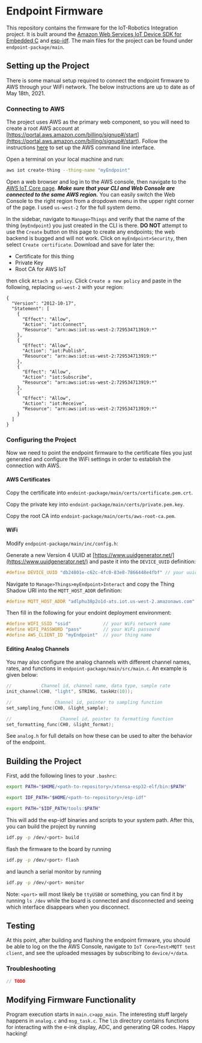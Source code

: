 
# Endpoint Firmware

This repository contains the firmware for the IoT-Robotics Integration project. It is built around the [Amazon Web Services IoT Device SDK for Embedded C](https://github.com/aws/aws-iot-device-sdk-embedded-C) and [esp-idf](). The main files for the project can be found under `endpoint-package/main`.

## Setting up the Project

There is some manual setup required to connect the endpoint firmware to AWS through your WiFi network. The below instructions are up to date as of May 18th, 2021.

### Connecting to AWS

The project uses AWS as the primary web component, so you will need to create a root AWS account at [https://portal.aws.amazon.com/billing/signup#/start](https://portal.aws.amazon.com/billing/signup#/start). Follow the instructions [here](https://aws.amazon.com/cli/) to set up the AWS command line interface.

Open a terminal on your local machine and run:

```sh
aws iot create-thing --thing-name "myEndpoint"
```

Open a web browser and log in to the AWS console, then navigate to the [AWS IoT Core page](https://us-west-2.console.aws.amazon.com/iot/home?region=us-west-2#/dashboard). ***Make sure that your CLI and Web Console are connected to the same AWS region.*** You can easily switch the Web Console to the right region from a dropdown menu in the upper right corner of the page. I used `us-west-2` for the full system demo.

In the sidebar, navigate to `Manage>Things` and verify that the name of the thing (`myEndpoint`) you just created in the CLI is there. **DO NOT** attempt to use the `Create` button on this page to create any endpoints; the web backend is bugged and will not work. Click on `myEndpoint>Security`, then select `Create certificate`. Download and save for later the:

* Certificate for this thing
* Private Key
* Root CA for AWS IoT

then click `Attach a policy`. Click `Create a new policy` and paste in the following, replacing `us-west-2` with your region:

```
{
  "Version": "2012-10-17",
  "Statement": [
    {
      "Effect": "Allow",
      "Action": "iot:Connect",
      "Resource": "arn:aws:iot:us-west-2:729534713919:*"
    },
    {
      "Effect": "Allow",
      "Action": "iot:Publish",
      "Resource": "arn:aws:iot:us-west-2:729534713919:*"
    },
    {
      "Effect": "Allow",
      "Action": "iot:Subscribe",
      "Resource": "arn:aws:iot:us-west-2:729534713919:*"
    },
    {
      "Effect": "Allow",
      "Action": "iot:Receive",
      "Resource": "arn:aws:iot:us-west-2:729534713919:*"
    }
  ]
}
```

### Configuring the Project

Now we need to point the endpoint firmware to the certificate files you just generated and configure the WiFi settings in order to establish the connection with AWS.

#### AWS Certificates

Copy the certificate into `endoint-package/main/certs/certificate.pem.crt`.

Copy the private key into `endoint-package/main/certs/private.pem.key`.

Copy the root CA into `endoint-package/main/certs/aws-root-ca.pem`.

#### WiFi

Modify `endpoint-package/main/inc/config.h`:

Generate a new Version 4 UUID at [https://www.uuidgenerator.net/](https://www.uuidgenerator.net/) and paste it into the `DEVICE_UUID` definition:

```c
#define DEVICE_UUID "db24801e-c62c-4fc0-83e8-7866448e4fbf" // your uuid here
```

Navigate to `Manage>Things>myEndpoint>Interact` and copy the Thing Shadow URI into the `MQTT_HOST_ADDR` definition:

```c
#define MQTT_HOST_ADDR "adlphu38p2o1d-ats.iot.us-west-2.amazonaws.com" // your Rest API Endpoint here
```

Then fill in the following for your endoint deployment environment:

```c
#define WIFI_SSID "ssid"            // your WiFi network name
#define WIFI_PASSWORD "pass"        // your WiFi passowrd
#define AWS_CLIENT_ID "myEndpoint"  // your thing name
```

#### Editing Analog Channels

You may also configure the analog channels with different channel names, rates, and functions in `endpoint-package/main/src/main.c`. An example is given below:

```c
//           Channel id, channel name, data type, sample rate
init_channel(CH0, "light", STRING, taskHz(10));

//                Channel id, pointer to sampling function
set_sampling_func(CH0, &light_sample);

//                  Channel id, pointer to formatting function
set_formatting_func(CH0, &light_format);
```

See `analog.h` for full details on how these can be used to alter the behavior of the endpoint.

## Building the Project

First, add the following lines to your `.bashrc`:

```sh
export PATH="$HOME/<path-to-repository>/xtensa-esp32-elf/bin:$PATH"

export IDF_PATH="$HOME/<path-to-repository>/esp-idf"

export PATH="$IDF_PATH/tools:$PATH"
```

This will add the esp-idf binaries and scripts to your system path. After this, you can build the project by running

```sh
idf.py -p /dev/<port> build
```

flash the firmware to the board by running 

```sh
idf.py -p /dev/<port> flash
```

and launch a serial monitor by running

```sh
idf.py -p /dev/<port> monitor
```

Note: `<port>` will most likely be `ttyUSB0` or something, you can find it by running `ls /dev` while the board is connected and disconnected and seeing which interface disappears when you disconnect.

## Testing

At this point, after building and flashing the endpoint firmware, you should be able to log on the the AWS Console, navigate to `IoT Core>Test>MQTT test client`, and see the uploaded messages by subscribing to `device/+/data`.

### Troubleshooting

```c
// TODO
```

## Modifying Firmware Functionality

Program execution starts in `main.c>app_main`. The interesting stuff largely happens in `analog.c` and `msg_task.c`. The `lib` directory contains functions for interacting with the e-ink display, ADC, and generating QR codes. Happy hacking!
